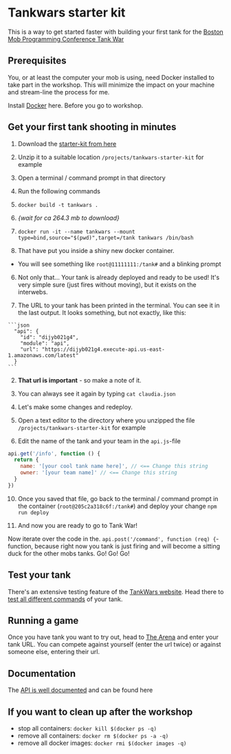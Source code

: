 # Tankwars starter kit

This is a way to get started faster with building your first tank for the [Boston Mob Programming Conference Tank War](http://www.marcusoft.net/tankwars)

## Prerequisites
You, or at least the computer your mob is using, need Docker installed to take part in the workshop. This will minimize the impact on your machine and stream-line the process for me.

Install [Docker](https://www.docker.com/community-edition) here. Before you go to workshop.

## Get your first tank shooting in minutes

1. Download the [starter-kit from here](https://www.dropbox.com/s/zubuww9r5wn9hei/tankwars-starter-kit.zip?dl=0)

2. Unzip it to a suitable location `/projects/tankwars-starter-kit` for example

3. Open a terminal / command prompt in that directory

4. Run the following commands
  1. `docker build -t tankwars .`
  2. *{wait for ca 264.3 mb to download}*
  3. `docker run -it --name tankwars --mount type=bind,source="$(pwd)",target=/tank tankwars /bin/bash`

5. That have put you inside a shiny new docker container.
  * You will see something like `root@11111111:/tank#` and a blinking prompt

6. Not only that... Your tank is already deployed and ready to be used! It's very simple sure (just fires without moving), but it exists on the interwebs.

  1. The URL to your tank has been printed in the terminal. You can see it in the last output. It looks something, but not exactly, like this:

    ```json
      "api": {
        "id": "dijyb021g4",
        "module": "api",
        "url": "https://dijyb021g4.execute-api.us-east-1.amazonaws.com/latest"
      }
    ```

   2. **That url is important** - so make a note of it.

   3. You can always see it again by typing `cat claudia.json`

7. Let's make some changes and redeploy.

8. Open a text editor to the directory where you unzipped the file `/projects/tankwars-starter-kit` for example

9. Edit the name of the tank and your team in the `api.js`-file

  ```javascript
  api.get('/info', function () {
    return {
      name: '[your cool tank name here]', // <== Change this string
      owner: '[your team name]' // <== Change this string
    }
  })
  ```

10. Once you saved that file, go back to the terminal / command prompt in the container (`root@205c2a318c6f:/tank#`) and deploy your change `npm run deploy`

11. And now you are ready to go to Tank War!

Now iterate over the code in the. `api.post('/command', function (req) {`-function, because right now you tank is just firing and will become a sitting duck for the other mobs tanks. Go! Go! Go!


## Test your tank

There's an extensive testing feature of the [TankWars website](http://www.marcusoft.net/tankwars/). Head there to [test all different commands](http://www.marcusoft.net/tankwars/pages/test.html) of your tank.

## Running a game

Once you have tank you want to try out, head to [The Arena](http://www.marcusoft.net/tankwars/pages/match.html) and enter your tank URL. You can compete against yourself (enter the url twice) or against someone else, entering their url.

## Documentation

The [API is well documented](http://www.marcusoft.net/tankwars/pages/api.html) and can be found here

## If you want to clean up after the workshop

* stop all containers: `docker kill $(docker ps -q)`
* remove all containers: `docker rm $(docker ps -a -q)`
* remove all docker images: `docker rmi $(docker images -q)`
